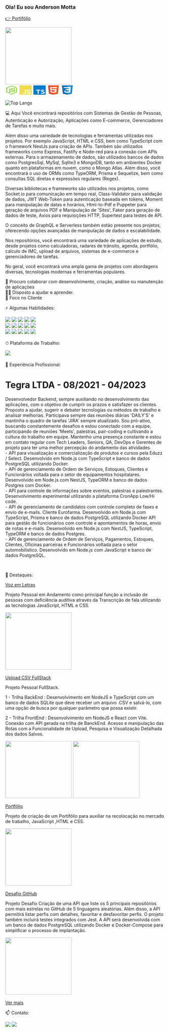 ### Ola! Eu sou Anderson Motta
<div>
  <p>
<a href="https://portifolio-anderson-motta.netlify.app/" target="_blank"> 👉 Portifólio </a>      
  </p>
<!--![Anderson GitHub stats](https://github-readme-stats.vercel.app/api?username=1andersonmotta&show_icons=true&theme=transparent)!-->
  <img height="180" width="210" src="https://media.giphy.com/media/MGdfeiKtEiEPS/giphy.gif"><br>
  <img height="30" width="40" src="https://raw.githubusercontent.com/devicons/devicon/master/icons/nodejs/nodejs-original.svg">
  <img height="30" width="40" src="https://raw.githubusercontent.com/devicons/devicon/master/icons/javascript/javascript-plain.svg">
  <img height="30" width="40" src="https://raw.githubusercontent.com/devicons/devicon/master/icons/typescript/typescript-plain.svg">
  <img height="30" width="40" src="https://raw.githubusercontent.com/devicons/devicon/master/icons/html5/html5-original.svg">
  <img height="30" width="40" src="https://raw.githubusercontent.com/devicons/devicon/master/icons/css3/css3-original.svg">
  
</div>


![Top Langs](https://github-readme-stats.vercel.app/api/top-langs/?username=anuraghazra&layout=compact&hide=astro,glsl)

 💻 Aqui Você encontrará repositórios com Sistemas de Gestão de Pessoas, Autenticação e Autorização, Aplicações como E-commerce, Gerenciadores de Tarefas e muito mais.

Além disso uma variedade de tecnologias e ferramentas utilizadas nos projetos. Por exemplo JavaScript, HTML e CSS, bem como TypeScript com o framework NestJs para criação de APIs. Também são utilizados frameworks como Express, Fastify e Node-red para a conexão com APIs externas. Para o armazenamento de dados, são utilizados bancos de dados como PostgresSql, MySql, Sqlite3 e MongoDB, tanto em ambientes Docker quanto em plataformas em nuvem, como o Mongo Atlas. Além disso, você encontrará o uso de ORMs como TypeORM, Prisma e Sequelize, bem como consultas SQL diretas e expressões regulares (Regex).

Diversas bibliotecas e frameworks são utilizados nos projetos, como Socket.io para comunicação em tempo real, Class-Validator para validação de dados, JWT Web-Token para autenticação baseada em tokens, Moment para manipulação de datas e horários, Html-to-Pdf e Puppeter para geração de arquivos PDF e Manipulação de 'Sites', Faker para geração de dados de teste, Axios para requisições HTTP, Supertest para testes de API.

O conceito de GraphQL e Serverless também estão presente nos projetos, oferecendo opções avançadas de manipulação de dados e escalabilidade.

Nos repositórios, você encontrará uma variedade de aplicações de estudo, desde projetos como calculadoras, radares de trânsito, agenda, portfólio, calculo de IMC, upload de arquivos, sistemas de e-commerce e gerenciadores de tarefas. 

No geral, você encontrará uma ampla gama de projetos com abordagens diversas, tecnologias modernas e ferramentas populares.

 👯 Procuro colaborar com desenvolvimento, criação, análise ou manutenção de aplicações<br>
 👨‍🎓 Disposto a ajudar e aprender.<br> 
 🎯 Foco no Cliente
 

 ⚡ Algumas Habilidades:&nbsp; 
<div>
<img src="https://img.shields.io/badge/Node.js-43853D?style=for-the-badge&logo=node.js&logoColor=white ">&nbsp;<img src="https://img.shields.io/badge/JavaScript-323330?style=for-the-badge&logo=javascript&logoColor=F7DF1E ">&nbsp;<img src="https://img.shields.io/badge/TypeScript-007ACC?style=for-the-badge&logo=typescript&logoColor=white ">&nbsp;<img src="https://img.shields.io/badge/HTML5-E34F26?style=for-the-badge&logo=html5&logoColor=white ">&nbsp;<img src="https://img.shields.io/badge/CSS3-1572B6?style=for-the-badge&logo=css3&logoColor=white">
<br> <img src="https://img.shields.io/badge/Express.js-404D59?style=for-the-badge">&nbsp;<img src="https://img.shields.io/badge/PostgreSQL-316192?style=for-the-badge&logo=postgresql&logoColor=white ">&nbsp;<img src="https://img.shields.io/badge/MySQL-00000F?style=for-the-badge&logo=mysql&logoColor=white ">&nbsp;<img src="https://img.shields.io/badge/MongoDB-4EA94B?style=for-the-badge&logo=mongodb&logoColor=white ">&nbsp;<img src="https://img.shields.io/badge/SQLite-07405E?style=for-the-badge&logo=sqlite&logoColor=white">
<br> <img src="https://img.shields.io/badge/Visual_Studio-5C2D91?style=for-the-badge&logo=visual%20studio&logoColor=white">&nbsp;<img src="https://img.shields.io/badge/Prisma-3982CE?style=for-the-badge&logo=Prisma&logoColor=white ">&nbsp;<img src="https://img.shields.io/badge/Sequelize-52B0E7?style=for-the-badge&logo=Sequelize&logoColor=white ">&nbsp;<img src="https://img.shields.io/badge/SQLite-07405E?style=for-the-badge&logo=sqlite&logoColor=white">&nbsp;<img src="https://img.shields.io/badge/Jest-323330?style=for-the-badge&logo=Jest&logoColor=white"></div>
<br>
 ⏱ Plataforma de Trabalho:&nbsp;
 <p></p>
  <div><img src="https://img.shields.io/badge/Jira-0052CC?style=for-the-badge&logo=Jira&logoColor=white" ></div>
  <br>
 💼 Experiência Profissional:
<div>
<h1>Tegra LTDA - 08/2021 - 04/2023</h1>
<p>
  Desenvolvedor Backend, sempre auxiliando no desenvolvimento das
aplicações, com o objetivo de cumprir os prazos e satisfazer os clientes.
Proposto a ajudar, sugerir e debater tecnologias ou métodos de trabalho e
analisar melhorias. Participava sempre das reuniões diárias 'DAILY'S' e
mantinha o quadro de tarefas 'JIRA' sempre atualizado. Sou pró-ativo,
buscando constantemente desafios e estou conectado com a equipe,
participando de reuniões 'Meets', palestras, pair-coding e cultivando a cultura
do trabalho em equipe. Mantenho uma presença constante e estou em
contato regular com Tech Leaders, Seniors, QA, DevOps e Gerentes de
projeto para ter uma melhor percepção do andamento das atividades.<br>
- API para visualização e comercialização de produtos e cursos pela Eduzz /
Select. Desenvolvido em Node.js com TypeScript e banco de dados
PostgreSQL utilizando Docker.<br>
- API de gerenciamento de Ordem de Serviços, Estoques, Clientes e
Funcionários voltada para o setor de equipamentos hospitalares.
Desenvolvido em Node.js com NestJS, TypeORM e banco de dados
Postgres com Docker.<br>
- API para controle de informações sobre eventos, palestras e palestrantes.
Desenvolvimento experimental utilizando a plataforma CronApp Low/Hi
code.<br>
- API de gerenciamento de candidatos com controle completo de fases e
envio de e-mails. Cliente Eurofarma. Desenvolvido em Node.js com
TypeScript, Prisma e banco de dados PostgreSQL utilizando Docker
API para gestão de funcionários com controle e apontamentos de horas,
envio de notas e e-mails. Desenvolvido em Node.js com NestJS,
TypeScript, TypeORM e banco de dados Postgres.<br>
- API de gerenciamento de Ordem de Serviços, Pagamentos, Estoques,
Clientes, Oficinas parceiras e Funcionários voltada para o setor
automobilístico. Desenvolvido em Node.js com JavaScript e banco de
dados PostgreSQL.
</p>
</div>
<br>


👑 Destaques:

<a href="https://vozemletras.netlify.app/">Voz em Letras</a>  
<p>Projeto Pessoal em Andamento como principal função a inclusão de pessoas com deficiência auditiva através da Transcrição de fala utilizando as
                        tecnologias JavaScript, HTML e CSS.
                    </p>
<img height="180" width="210" src="https://media.giphy.com/media/v1.Y2lkPTc5MGI3NjExMzk5Nnh3Yng2d3Q5NHV4a3ZzeXdoZmpjem9uanptYTlwYnlxOGl3NSZlcD12MV9pbnRlcm5hbF9naWZfYnlfaWQmY3Q9Zw/djDGEZJ1C0zfwOI0Tj/giphy.gif"><br> 

<a href="https://vozemletras.netlify.app/">Upload CSV FullStack</a>  
<p>Projeto Pessoal FullStack.
                    </p>
<p>1 - Trilha BackEnd : Desenvolvimento em NodeJS e TypeScript com um banco de dados SQLite que deve receber um arquivo .CSV e salvá-lo, com uma opção de busca por qualquer parâmetro que possa existir.
                    </p>
<p>2 - Trilha FrontEnd : Desenvolvimento em NodeJS e React com Vite. Conexão com API gerada na trilha de BanckEnd. Acesso e manipulação das Rotas com a Funcionalidade de Upload, Pesquisa e Visualização Detalhada dos dados Salvos.
                    </p>
<img height="180" width="210" src="https://media.giphy.com/media/v1.Y2lkPTc5MGI3NjExMGkwMGV2aTNmMG1lM291YTJuYWJ5Z2JhMDF3ajZzNm91ZXVhdWwyeSZlcD12MV9pbnRlcm5hbF9naWZfYnlfaWQmY3Q9Zw/YduFjoDh0c5F8eUuL3/giphy.gif">
<img height="180" width="210" src="https://media.giphy.com/media/v1.Y2lkPTc5MGI3NjExNG8zNTBneW1maHlsZ3FsempxMW1icmQ5Ym5tcDlzYWtrdWE4NncydiZlcD12MV9pbnRlcm5hbF9naWZfYnlfaWQmY3Q9Zw/ZQhzBUkiWOl4AaYFRB/giphy.gif"><br>


<a href="https://portifolio-anderson-motta.netlify.app/">Portfólio</a>  
<p>Projeto de criação de um Portifólio para auxiliar na recolocação no mercado de trabalho,
                        JavaScript ,HTML e CSS.
                    </p>
<img height="180" width="210" src="https://media.giphy.com/media/v1.Y2lkPTc5MGI3NjExY3l5OHdzbTB5YjQ0NGNjcjkzOGw0YTQyeTJmYWo4emY3cDg2amo1MSZlcD12MV9pbnRlcm5hbF9naWZfYnlfaWQmY3Q9Zw/WQcfheFrVD3264d95U/giphy-downsized-large.gif"><br> 

<a href="https://github.com/1andersonmotta/desafioGit.git">Desafio GitHub</a>  
<p>Projeto Desafio  
Criação de uma API que liste os 5 principais repositórios com mais estrelas no GitHub de 5 linguagens aleatórias. Além disso, a API permitirá listar perfis com detalhes, favoritar e desfavoritar perfis. O projeto também incluirá testes integrados com Jest. A API será desenvolvida com um banco de dados PostgreSQL utilizando Docker e Docker-Compose para simplificar o processo de implantação.
                    </p>
<img height="180" width="210" src="https://media.giphy.com/media/v1.Y2lkPTc5MGI3NjExdno4dDR1Y3JidTNtYnQwdXQ5cW12ZDBreXB0OHp1emp5aGNqbGxoeCZlcD12MV9pbnRlcm5hbF9naWZfYnlfaWQmY3Q9Zw/Af94Xut2KZk3ReUv2R/giphy.gif"><br>


<a href="https://github.com/1andersonmotta?tab=repositories">Ver mais</a>

  
 📫 Contato:&nbsp; <div><a href="https://wa.me/5515997897412" target="_blank"><img src="https://img.shields.io/badge/WhatsApp-25D366?style=for-the-badge&logo=whatsapp&logoColor=white"></a>&nbsp;<a href="https://github.com/1andersonmotta" target="_blank"><img src="https://img.shields.io/badge/LinkedIn-0077B5?style=for-the-badge&logo=linkedin&logoColor=white "></a></div>



